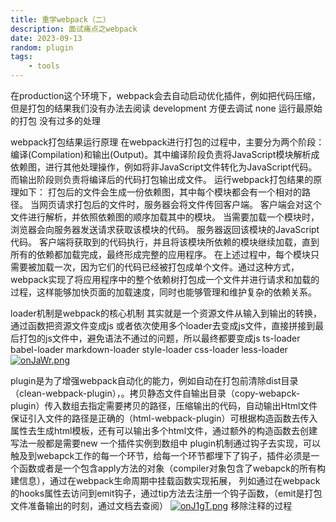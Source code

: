 ```yaml
---
title: 重学webpack（二）
description: 面试痛点之webpack
date: 2023-09-13
random: plugin
tags:
    - tools
---
```


在production这个环境下，webpack会去自动启动优化插件，例如把代码压缩，但是打包的结果我们没有办法去阅读
development   方便去调试
none 运行最原始的打包 没有过多的处理

webpack打包结果运行原理
在webpack进行打包的过程中，主要分为两个阶段：编译(Compilation)和输出(Output)。其中编译阶段负责将JavaScript模块解析成依赖图，进行其他处理操作，例如将非JavaScript文件转化为JavaScript代码。而输出阶段则负责将编译后的代码打包输出成文件。
运行webpack打包结果的原理如下：
打包后的文件会生成一份依赖图，其中每个模块都会有一个相对的路径。
当网页请求打包后的文件时，服务器会将文件传回客户端。
客户端会对这个文件进行解析，并依照依赖图的顺序加载其中的模块。
当需要加载一个模块时，浏览器会向服务器发送请求获取该模块的代码。
服务器返回该模块的JavaScript代码。
客户端将获取到的代码执行，并且将该模块所依赖的模块继续加载，直到所有的依赖都加载完成，最终形成完整的应用程序。
在上述过程中，每个模块只需要被加载一次，因为它们的代码已经被打包成单个文件。通过这种方式，webpack实现了将应用程序中的整个依赖树打包成一个文件并进行请求和加载的过程，这样能够加快页面的加载速度，同时也能够管理和维护复杂的依赖关系。

loader机制是webpack的核心机制
其实就是一个资源文件从输入到输出的转换，通过函数把资源文件变成js 或者依次使用多个loader去变成js文件，直接拼接到最后打包的js文件中，避免语法不通过的问题，所以最终都要变成js
ts-loader babel-loader markdown-loader style-loader css-loader less-loader
[![onJaWr.png](https://www.helloimg.com/images/2023/09/13/onJaWr.png)](https://www.helloimg.com/image/onJaWr)

plugin是为了增强webpack自动化的能力，例如自动在打包前清除dist目录（clean-webpack-plugin），。拷贝静态文件自输出目录（copy-webapck-plugin）传入数组去指定需要拷贝的路径，压缩输出的代码，自动输出Html文件保证引入文件的路径是正确的（html-webpack-plugin）可根据构造函数去传入属性去生成html模板，还有可以输出多个html文件，通过额外的构造函数去创建
写法一般都是需要new 一个插件实例到数组中
plugin机制通过钩子去实现，可以触及到webapck工作的每一个环节，给每一个环节都埋下了钩子，插件必须是一个函数或者是一个包含apply方法的对象（compiler对象包含了webapck的所有构建信息），通过在webpack生命周期中挂载函数实现拓展， 列如通过在webpack的hooks属性去访问到emit钩子，通过tip方法去注册一个钩子函数，（emit是打包文件准备输出的时刻，通过文档去查阅）
[![onJ1gT.png](https://www.helloimg.com/images/2023/09/13/onJ1gT.png)](https://www.helloimg.com/image/onJ1gT)
移除注释的过程
